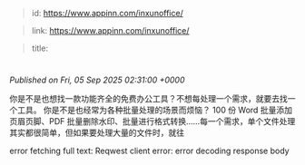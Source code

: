 > id: https://www.appinn.com/inxunoffice/

> link: https://www.appinn.com/inxunoffice/

> title: 

# 
_Published on Fri, 05 Sep 2025 02:31:00 +0000_

你是不是也想找一款功能齐全的免费办公工具？不想每处理一个需求，就要去找一个工具。 你是不是也经常为各种批量处理的场景而烦恼？ 100 份 Word 批量添加页眉页脚、PDF 批量删除水印、批量进行格式转换……每一个需求，单个文件处理其实都很简单，但如果要处理大量的文件时，就往  
  

error fetching full text: Reqwest client error: error decoding response body
